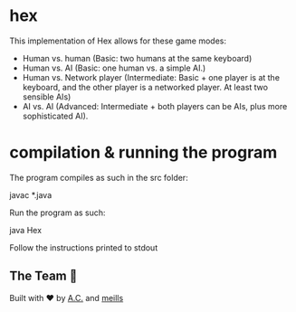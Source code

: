 # hex

This implementation of Hex allows for these game modes:

 - Human vs. human (Basic: two humans at the same keyboard)
 - Human vs. AI (Basic: one human vs. a simple AI.)
 - Human vs. Network player (Intermediate: Basic + one player is at the keyboard, and the other player is a networked player. At least two sensible AIs)
 - AI vs. AI (Advanced: Intermediate + both players can be AIs, plus more
sophisticated AI).

# compilation & running the program

The program compiles as such in the src folder:

javac *.java

Run the program as such:

java Hex

Follow the instructions printed to stdout


## The Team 🚀
Built with ❤ by [A.C.](https://github.com/AdrianaCucu) and [meills](https://github.com/meills)
